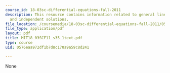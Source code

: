 ```yaml
---
course_id: 18-03sc-differential-equations-fall-2011
description: This resource contains information related to general linear ODE systems
  and independent solutions.
file_location: /coursemedia/18-03sc-differential-equations-fall-2011/0576eaa972df1b7d8c170a9a59c8d241_MIT18_03SCF11_s35_1text.pdf
file_type: application/pdf
layout: pdf
title: MIT18_03SCF11_s35_1text.pdf
type: course
uid: 0576eaa972df1b7d8c170a9a59c8d241

---
```

None